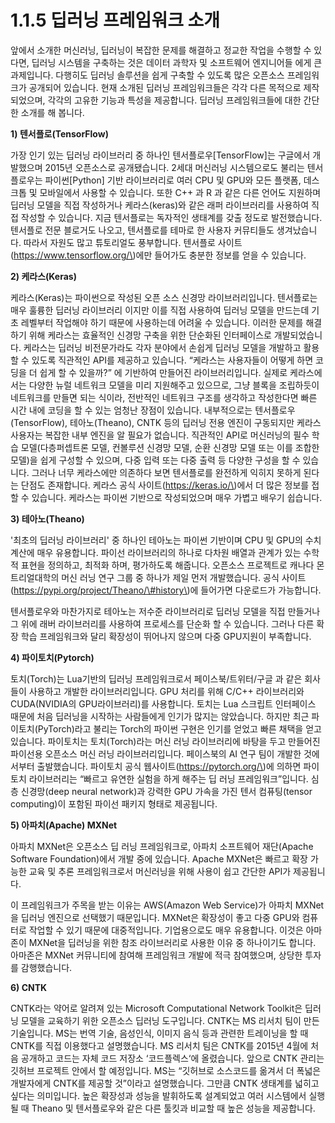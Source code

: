 # 1.1.5  딥러닝 프레임워크 소개


  
앞에서 소개한 머신러닝, 딥러닝이 복잡한 문제를 해결하고 정교한 작업을 수행할 수 있다면, 딥러닝 시스템을 구축하는 것은 데이터 과학자 및 소프트웨어 엔지니어들 에게 큰 과제입니다. 다행히도 딥러닝 솔루션을 쉽게 구축할 수 있도록 많은 오픈소스 프레임워크가 공개되어 있습니다. 현재 소개된 딥러닝 프레임워크들은 각각 다른 목적으로 제작되었으며, 각각의 고유한 기능과 특성을 제공합니다. 딥러닝 프레임워크들에 대한 간단한 소개를 해 봅니다.

**1\)    텐서플로\(TensorFlow\)**

가장 인기 있는 딥러닝 라이브러리 중 하나인 텐서플로우\[TensorFlow\]는 구글에서 개발했으며 2015년 오픈소스로 공개됐습니다. 2세대 머신러닝 시스템으로도 불리는 텐서플로우는 파이썬\[Python\] 기반 라이브러리로 여러 CPU 및 GPU와 모든 플랫폼, 데스크톱 및 모바일에서 사용할 수 있습니다. 또한 C++ 과 R 과 같은 다른 언어도 지원하며 딥러닝 모델을 직접 작성하거나 케라스\(keras\)와 같은 래퍼 라이브러리를 사용하여 직접 작성할 수 있습니다. 지금 텐서플로는 독자적인 생태계를 갖출 정도로 발전했습니다. 텐서플로 전문 블로거도 나오고, 텐서플로를 테마로 한 사용자 커뮤티들도 생겨났습니다. 따라서 자원도 많고 튜토리얼도 풍부합니다. 텐서플로 사이트\(https://www.tensorflow.org/\)에만 들어가도 충분한 정보를 얻을 수 있습니다.

**2\)    케라스\(Keras\)**

케라스\(Keras\)는 파이썬으로 작성된 오픈 소스 신경망 라이브러리입니다. 텐서플로는 매우 훌륭한 딥러닝 라이브러리 이지만 이를 직접 사용하여 딥러닝 모델을 만드는데 기초 레벨부터 작업해야 하기 때문에 사용하는데 어려울 수 있습니다. 이러한 문제를 해결하기 위해 케라스는 효율적인 신경망 구축을 위한 단순화된 인터페이스로 개발되었습니다. 케라스는 딥러닝 비전문가라도 각자 분야에서 손쉽게 딥러닝 모델을 개발하고 활용할 수 있도록 직관적인 API를 제공하고 있습니다. “케라스는 사용자들이 어떻게 하면 코딩을 더 쉽게 할 수 있을까?” 에 기반하여 만들어진 라이브러리입니다. 실제로 케라스에서는 다양한 뉴럴 네트워크 모델을 미리 지원해주고 있으므로, 그냥 블록을 조립하듯이 네트워크를 만들면 되는 식이라, 전반적인 네트워크 구조를 생각하고 작성한다면 빠른 시간 내에 코딩을 할 수 있는 엄청난 장점이 있습니다. 내부적으로는 텐서플로우\(TensorFlow\), 테아노\(Theano\), CNTK 등의 딥러닝 전용 엔진이 구동되지만 케라스 사용자는 복잡한 내부 엔진을 알 필요가 없습니다. 직관적인 API로 머신러닝의 필수 학습 모델\(다층퍼셉트론 모델, 컨볼루션 신경망 모델, 순환 신경망 모델 또는 이를 조합한 모델\)을 쉽게 구성할 수 있으며, 다중 입력 또는 다중 출력 등 다양한 구성을 할 수 있습니다. 그러나 너무 케라스에만 의존하다 보면 텐서플로를 완전하게 익히지 못하게 된다는 단점도 존재합니다. 케라스 공식 사이트\(https://keras.io/\)에서 더 많은 정보를 접할 수 있습니다. 케라스는 파이썬 기반으로 작성되었으며 매우 가볍고 배우기 쉽습니다.

**3\)     테아노\(Theano\)**

'최초의 딥러닝 라이브러리' 중 하나인 테아노는 파이썬 기반이며 CPU 및 GPU의 수치계산에 매우 유용합니다. 파이선 라이브러리의 하나로 다차원 배열과 관계가 있는 수학적 표현을 정의하고, 최적화 하며, 평가하도록 해줍니다. 오픈소스 프로젝트로 캐나다 몬트리얼대학의 머신 러닝 연구 그룹 중 하나가 제일 먼저 개발했습니다. 공식 사이트\(https://pypi.org/project/Theano/\#history\)에 들어가면 다운로드가 가능합니다.

텐서플로우와 마찬가지로 테아노는 저수준 라이브러리로 딥러닝 모델을 직접 만들거나 그 위에 래버 라이브러리를 사용하여 프로세스를 단순화 할 수 있습니다. 그러나 다른 확장 학습 프레임워크와 달리 확장성이 뛰어나지 않으며 다중 GPU지원이 부족합니다.

**4\)     파이토치\(Pytorch\)**

토치\(Torch\)는 Lua기반의 딥러닝 프레임워크로서 페이스북/트위터/구글 과 같은 회사들이 사용하고 개발한 라이브러리입니다. GPU 처리를 위해 C/C++ 라이브러리와 CUDA\(NVIDIA의 GPU라이브러리\)를 사용합니다. 토치는 Lua 스크립트 인터페이스 때문에 처음 딥러닝을 시작하는 사람들에게 인기가 많지는 않았습니다. 하지만 최근 파이토치\(PyTorch\)라고 불리는 Torch의 파이썬 구현은 인기를 얻었고 빠른 채택을 얻고 있습니다.  파이토치는 토치\(Torch\)라는 머신 러닝 라이브러리에 바탕을 두고 만들어진 파이선용 오픈소스 머신 러닝 라이브러리입니다. 페이스북의 AI 연구 팀이 개발한 것에서부터 출발했습니다. 파이토치 공식 웹사이트\(https://pytorch.org/\)에 의하면 파이토치 라이브러리는 “빠르고 유연한 실험을 하게 해주는 딥 러닝 프레임워크”입니다. 심층 신경망\(deep neural network\)과 강력한 GPU 가속을 가진 텐서 컴퓨팅\(tensor computing\)이 포함된 파이선 패키지 형태로 제공됩니다.

**5\)    아파치\(Apache\) MXNet**

아파치 MXNet은 오픈소스 딥 러닝 프레임워크로, 아파치 소프트웨어 재단\(Apache Software Foundation\)에서 개발 중에 있습니다. Apache MXNet은 빠르고 확장 가능한 교육 및 추론 프레임워크로서 머신러닝을 위해 사용이 쉽고 간단한 API가 제공됩니다.

이 프레임워크가 주목을 받는 이유는 AWS\(Amazon Web Service\)가 아파치 MXNet을 딥러닝 엔진으로 선택했기 때문입니다. MXNet은 확장성이 좋고 다중 GPU와 컴퓨터로 작업할 수 있기 때문에 대중적입니다. 기업용으로도 매우 유용합니다. 이것은 아마존이 MXNet을 딥러닝을 위한 참조 라이브러리로 사용한 이유 중 하나이기도 합니다. 아마존은 MXNet 커뮤니티에 참여해 프레임워크 개발에 적극 참여했으며, 상당한 투자를 감행했습니다.

**6\)     CNTK**

CNTK라는 약어로 알려져 있는 Microsoft Computational Network Toolkit은 딥러닝 모델을 교육하기 위한 오픈소스 딥러닝 도구입니다. CNTK는 MS 리서치 팀이 만든 기술입니다. MS는 번역 기술, 음성인식, 이미지 음식 등과 관련한 트레이닝을 할 때 CNTK를 직접 이용했다고 설명했습니다. MS 리서치 팀은 CNTK를 2015년 4월에 처음 공개하고 코드는 자체 코드 저장소 ‘코드플렉스‘에 올렸습니다. 앞으로 CNTK 관리는 깃허브 프로젝트 안에서 할 예정입니다. MS는 “깃허브로 소스코드를 옮겨서 더 폭넓은 개발자에게 CNTK를 제공할 것”이라고 설명했습니다. 그만큼 CNTK 생태계를 넓히고 싶다는 의미입니다. 높은 확장성과 성능을 발휘하도록 설계되었고 여러 시스템에서 실행 될 때 Theano 및 텐서플로우와 같은 다른 툴킷과 비교할 때 높은 성능을 제공합니다.

